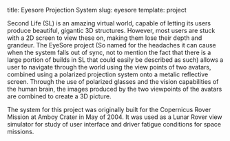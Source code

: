 title: Eyesore Projection System
slug: eyesore
template: project

Second Life (SL) is an amazing virtual world, capable of letting its
users produce beautiful, gigantic 3D structures. However, most users
are stuck with a 2D screen to view these on, making them lose their
depth and grandeur. The EyeSore project (So named for the headaches it
can cause when the system falls out of sync, not to mention the fact
that there is a large portion of builds in SL that could easily be
described as such) allows a user to navigate through the world using
the view points of two avatars, combined using a polarized projection
system onto a metalic reflective screen. Through the use of polarized
glasses and the vision capabilities of the human brain, the images
produced by the two viewpoints of the avatars are combined to create a
3D picture.
 
The system for this project was originally built for the Copernicus
Rover Mission at Amboy Crater in May of 2004. It was used as a Lunar
Rover view simulator for study of user interface and driver fatigue
conditions for space missions.

